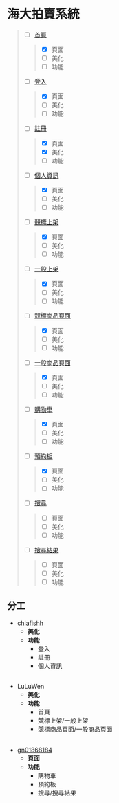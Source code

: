 # 海大拍賣系統
> - [ ] [首頁](https://gn01868184.github.io/NTOU-Auction-system.github.io/index.html) 
>> - [x] 頁面
>> - [ ] 美化
>> - [ ] 功能
> - [ ] [登入](https://gn01868184.github.io/NTOU-Auction-system.github.io/login.html) 
>> - [x] 頁面
>> - [ ] 美化
>> - [ ] 功能
> - [ ] [註冊](https://gn01868184.github.io/NTOU-Auction-system.github.io/registered.html) 
>> - [x] 頁面
>> - [x] 美化
>> - [ ] 功能
> - [ ] [個人資訊](https://gn01868184.github.io/NTOU-Auction-system.github.io/personal.html) 
>> - [x] 頁面
>> - [ ] 美化
>> - [ ] 功能
> - [ ] [競標上架](https://gn01868184.github.io/NTOU-Auction-system.github.io/bidding.html) 
>> - [x] 頁面
>> - [ ] 美化
>> - [ ] 功能
> - [ ] [一般上架](https://gn01868184.github.io/NTOU-Auction-system.github.io/commodity.html) 
>> - [x] 頁面
>> - [ ] 美化
>> - [ ] 功能
> - [ ] [競標商品頁面](https://gn01868184.github.io/NTOU-Auction-system.github.io/biddingPage.html) 
>> - [x] 頁面
>> - [ ] 美化
>> - [ ] 功能
> - [ ] [一般商品頁面](https://gn01868184.github.io/NTOU-Auction-system.github.io/commodityPage.html) 
>> - [x] 頁面
>> - [ ] 美化
>> - [ ] 功能
> - [ ] [購物車](https://gn01868184.github.io/NTOU-Auction-system.github.io/sCart.html) 
>> - [x] 頁面
>> - [ ] 美化
>> - [ ] 功能
> - [ ] [預約板](https://gn01868184.github.io/NTOU-Auction-system.github.io/reservation.html) 
>> - [x] 頁面
>> - [ ] 美化
>> - [ ] 功能
> - [ ] [搜尋](https://gn01868184.github.io/NTOU-Auction-system.github.io/error.html) 
>> - [ ] 頁面
>> - [ ] 美化
>> - [ ] 功能
> - [ ] [搜尋結果](https://gn01868184.github.io/NTOU-Auction-system.github.io/error.html)
>> - [ ] 頁面
>> - [ ] 美化
>> - [ ] 功能

## 分工
* [chiafishh](https://github.com/chiafishh)
  * **美化**
  * **功能**
    * 登入
    * 註冊
    * 個人資訊
## 
* LuLuWen
  * **美化**
  * **功能**
    * 首頁
    * 競標上架/一般上架
    * 競標商品頁面/一般商品頁面
## 
* [gn01868184](https://github.com/gn01868184)
  * **頁面**
  * **功能**
    * 購物車
    * 預約板
    * 搜尋/搜尋結果


